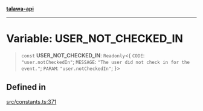 [**talawa-api**](../../README.md)

***

# Variable: USER\_NOT\_CHECKED\_IN

> `const` **USER\_NOT\_CHECKED\_IN**: `Readonly`\<\{ `CODE`: `"user.notCheckedIn"`; `MESSAGE`: `"The user did not check in for the event."`; `PARAM`: `"user.notCheckedIn"`; \}\>

## Defined in

[src/constants.ts:371](https://github.com/Suyash878/talawa-api/blob/f376d03c37e9acd046e7cc983947432c95f74442/src/constants.ts#L371)
